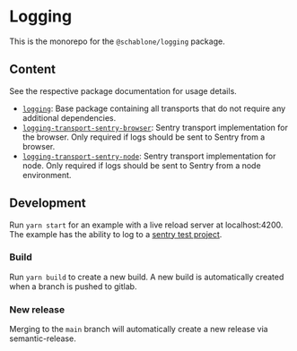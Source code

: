 # Logging
This is the monorepo for the `@schablone/logging` package.

## Content
See the respective package documentation for usage details.

* [`logging`](libs/logging): Base package containing all transports that do not require any
  additional dependencies.
* [`logging-transport-sentry-browser`](libs/logging-transport-sentry-browser): Sentry transport implementation for the
  browser. Only required if logs should be sent to Sentry from a browser.
* [`logging-transport-sentry-node`](libs/logging-transport-sentry-node): Sentry transport implementation for node. 
  Only required if logs should be sent to Sentry from a node environment.

## Development
Run `yarn start` for an example with a live reload server at
localhost:4200. The example has the ability to log to a [sentry test project](https://sentry.io/organizations/alchemisten/issues/?project=6634249).

### Build
Run `yarn build` to create a new build. A new build is automatically created
when a branch is pushed to gitlab.

### New release
Merging to the `main` branch will automatically create a new release via
semantic-release.

